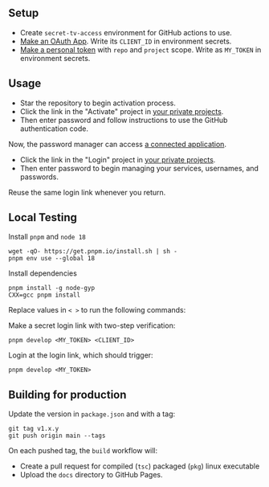 ## Setup

- Create `secret-tv-access` environment for GitHub actions to use.
- [Make an OAuth App](https://github.com/settings/developers). Write its `CLIENT_ID` in environment secrets.
- [Make a personal token](https://github.com/settings/tokens) with `repo` and `project` scope. Write as `MY_TOKEN` in environment secrets.

## Usage

- Star the repository to begin activation process.
- Click the link in the "Activate" project in [your private projects](https://github.com/tvquizphd?tab=projects).
- Then enter password and follow instructions to use the GitHub authentication code.

Now, the password manager can access [a connected application](https://github.com/settings/applications).

- Click the link in the "Login" project in [your private projects](https://github.com/tvquizphd?tab=projects).
- Then enter password to begin managing your services, usernames, and passwords.

Reuse the same login link whenever you return.

## Local Testing

Install `pnpm` and `node 18`

```
wget -qO- https://get.pnpm.io/install.sh | sh -
pnpm env use --global 18
```

Install dependencies

```
pnpm install -g node-gyp
CXX=gcc pnpm install
```

Replace values in `< >` to run the following commands:

Make a secret login link with two-step verification:

```
pnpm develop <MY_TOKEN> <CLIENT_ID>
```

Login at the login link, which should trigger:

```
pnpm develop <MY_TOKEN>
```

## Building for production 

Update the version in `package.json` and with a tag:

```
git tag v1.x.y
git push origin main --tags
```
On each pushed tag, the `build` workflow will:

- Create a pull request for compiled (`tsc`) packaged (`pkg`) linux executable
- Upload the `docs` directory to GitHub Pages.
